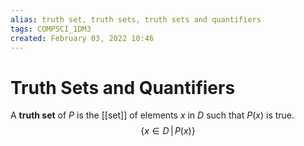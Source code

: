 ```yaml
---
alias: truth set, truth sets, truth sets and quantifiers
tags: COMPSCI_1DM3
created: February 03, 2022 10:46
---
```

# Truth Sets and Quantifiers
A **truth set** of $P$ is the [[set]] of elements $x$ in $D$ such that $P(x)$ is true.
$$\{x\in D\, | \, P(x)\}$$